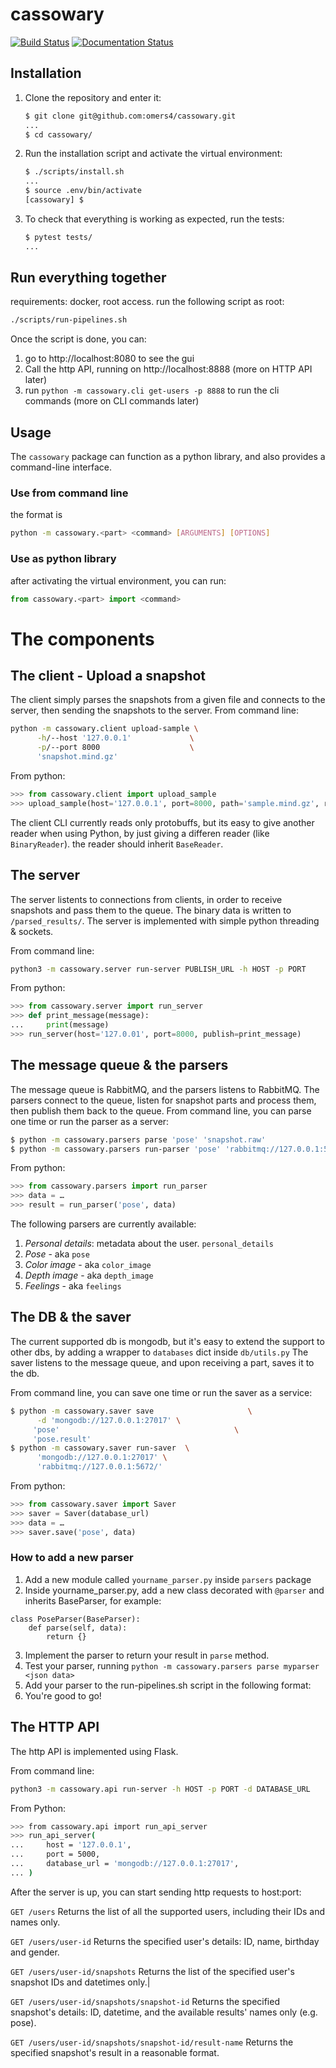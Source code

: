 # cassowary

[![Build Status](https://travis-ci.org/omers4/cassowary.svg?branch=master)](https://travis-ci.org/omers4/cassowary)
[![Documentation Status](https://readthedocs.org/projects/omers-final-project/badge/?version=latest)](https://omers-final-project.readthedocs.io/en/latest/?)

## Installation

1. Clone the repository and enter it:

    ```sh
    $ git clone git@github.com:omers4/cassowary.git
    ...
    $ cd cassowary/
    ```

2. Run the installation script and activate the virtual environment:

    ```sh
    $ ./scripts/install.sh
    ...
    $ source .env/bin/activate
    [cassowary] $
    ```

3. To check that everything is working as expected, run the tests:


    ```sh
    $ pytest tests/
    ...
    ```

## Run everything together
requirements: docker, root access.
run the following script as root:
```sh
./scripts/run-pipelines.sh
```
Once the script is done, you can:
1. go to http://localhost:8080 to see the gui
2. Call the http API, running on http://localhost:8888 (more on HTTP API later)
3. run ```python -m cassowary.cli get-users -p 8888``` to run the cli commands (more on CLI commands later)


## Usage
The `cassowary` package can function as a python library, and also provides a command-line interface.
### Use from command line
the format is
```sh
python -m cassowary.<part> <command> [ARGUMENTS] [OPTIONS]
```

### Use as python library
after activating the virtual environment, you can run:
```python
from cassowary.<part> import <command>
```

# The components

## The client - Upload a snapshot
The client simply parses the snapshots from a given file and connects to the server, then sending the snapshots to the server.
From command line:
```sh
python -m cassowary.client upload-sample \
      -h/--host '127.0.0.1'             \
      -p/--port 8000                    \
      'snapshot.mind.gz'
```

From python:
```python
>>> from cassowary.client import upload_sample
>>> upload_sample(host='127.0.0.1', port=8000, path='sample.mind.gz', reader=ProtobuffReader)
```
The client CLI currently reads only protobuffs, but its easy to give another reader when using Python, by just giving a differen reader (like ```BinaryReader```). the reader should inherit ```BaseReader```. 

## The server
The server listents to connections from clients, in order to receive snapshots and pass them to the queue.
The binary data is written to ```/parsed_results/```.
The server is implemented with simple python threading & sockets.

From command line:
```sh
python3 -m cassowary.server run-server PUBLISH_URL -h HOST -p PORT
```

From python:
```python
>>> from cassowary.server import run_server
>>> def print_message(message):
...     print(message)
>>> run_server(host='127.0.01', port=8000, publish=print_message)
```

## The message queue & the parsers
The message queue is RabbitMQ, and the parsers listens to RabbitMQ.
The parsers connect to the queue, listen for snapshot parts and process them, then publish them back to the queue.
From command line, you can parse one time or run the parser as a server:
```sh
$ python -m cassowary.parsers parse 'pose' 'snapshot.raw'
$ python -m cassowary.parsers run-parser 'pose' 'rabbitmq://127.0.0.1:5672/'
```

From python:
```python
>>> from cassowary.parsers import run_parser
>>> data = … 
>>> result = run_parser('pose', data)
```

The following parsers are currently available:
1. *Personal details*: metadata about the user. ```personal_details```
2. *Pose* - aka ```pose```
3. *Color image* - aka ```color_image```
4. *Depth image* - aka ```depth_image```
5. *Feelings* - aka ```feelings```

## The DB & the saver
The current supported db is mongodb, but it's easy to extend the support to other dbs, by adding a wrapper to ```databases``` dict inside ```db/utils.py```
The saver listens to the message queue, and upon receiving a part, saves it to the db.

From command line, you can save one time or run the saver as a service:
```sh
$ python -m cassowary.saver save                     \
      -d 'mongodb://127.0.0.1:27017' \
     'pose'                                       \
     'pose.result' 
$ python -m cassowary.saver run-saver  \
      'mongodb://127.0.0.1:27017' \
      'rabbitmq://127.0.0.1:5672/'
```

From python:
```python
>>> from cassowary.saver import Saver
>>> saver = Saver(database_url)
>>> data = …
>>> saver.save('pose', data)
```

### How to add a new parser

1. Add a new module called `yourname_parser.py` inside `parsers` package
2. Inside yourname_parser.py, add a new class decorated with `@parser` and inherits BaseParser, for example:
```@parser('pose')
class PoseParser(BaseParser):
    def parse(self, data):
        return {}
```
3. Implement the parser to return your result in `parse` method.
4. Test your parser, running `python -m cassowary.parsers parse myparser <json data>`
5. Add your parser to the run-pipelines.sh script in the following format: 
6. You're good to go!


## The HTTP API
The http API is implemented using Flask.

From command line:
```sh
python3 -m cassowary.api run-server -h HOST -p PORT -d DATABASE_URL
```
From Python:
```sh
>>> from cassowary.api import run_api_server
>>> run_api_server(
...     host = '127.0.0.1',
...     port = 5000,
...     database_url = 'mongodb://127.0.0.1:27017',
... )
```

After the server is up, you can start sending http requests to host:port:

`GET /users`
Returns the list of all the supported users, including their IDs and names only.

`GET /users/user-id`
Returns the specified user's details: ID, name, birthday and gender.

`GET /users/user-id/snapshots`
Returns the list of the specified user's snapshot IDs and datetimes only.|

`GET /users/user-id/snapshots/snapshot-id`
Returns the specified snapshot's details: ID, datetime, and the available results' names only (e.g. pose).

`GET /users/user-id/snapshots/snapshot-id/result-name`
Returns the specified snapshot's result in a reasonable format.

